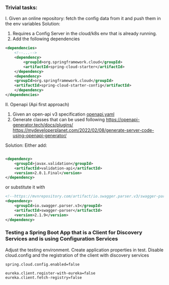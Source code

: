 ### Trivial tasks: 
I. Given an online repository: fetch the config data from it and push them in the env variables
Solution:
1. Requires a Config Server in the cloud/k8s env that is already running.
2. Add the following dependencies
```xml
<dependencies>
    <!--...-->
    <dependency>
        <groupId>org.springframework.cloud</groupId>
        <artifactId>spring-cloud-starter</artifactId>
    </dependency>
    <dependency>
    <groupId>org.springframework.cloud</groupId>
    <artifactId>spring-cloud-starter-config</artifactId>
    </dependency>
</dependencies>

```


II. Openapi (Api first approach)
1. Given an open-api v3 specification [openapi.yaml](src/main/resources/openapi.yaml)
2. Generate classes that can be used 
following https://openapi-generator.tech/docs/plugins/
https://mydeveloperplanet.com/2022/02/08/generate-server-code-using-openapi-generator/

Solution:
Either add:
```xml

<dependency>
    <groupId>javax.validation</groupId>
    <artifactId>validation-api</artifactId>
    <version>2.0.1.Final</version>
</dependency>
```
or substitute it with

```xml
<!--https://mvnrepository.com/artifact/io.swagger.parser.v3/swagger-parser-->
<dependency>
    <groupId>io.swagger.parser.v3</groupId>
    <artifactId>swagger-parser</artifactId>
    <version>2.1.9</version>
</dependency>
```

### Testing a Spring Boot App that is a Client for Discovery Services and is using Configuration Services

Adjust the testing environment. Create application properties in test. 
Disable cloud.config and the registration of the client 
with discovery services
```properties
spring.cloud.config.enabled=false

eureka.client.register-with-eureka=false
eureka.client.fetch-registry=false

```
